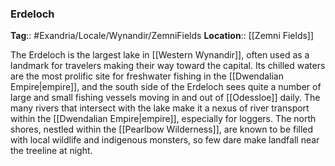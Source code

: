 ### Erdeloch
**Tag**:: #Exandria/Locale/Wynandir/ZemniFields
**Location**:: [[Zemni Fields]]

The Erdeloch is the largest lake in [[Western Wynandir]], often used as a landmark for travelers making their way toward the capital. Its chilled waters are the most prolific site for freshwater fishing in the [[Dwendalian Empire|empire]], and the south side of the Erdeloch sees quite a number of large and small fishing vessels moving in and out of [[Odessloe]] daily. The many rivers that intersect with the lake make it a nexus of river transport within the [[Dwendalian Empire|empire]], especially for loggers. The north shores, nestled within the [[Pearlbow Wilderness]], are known to be filled with local wildlife and indigenous monsters, so few dare make landfall near the treeline at night.
